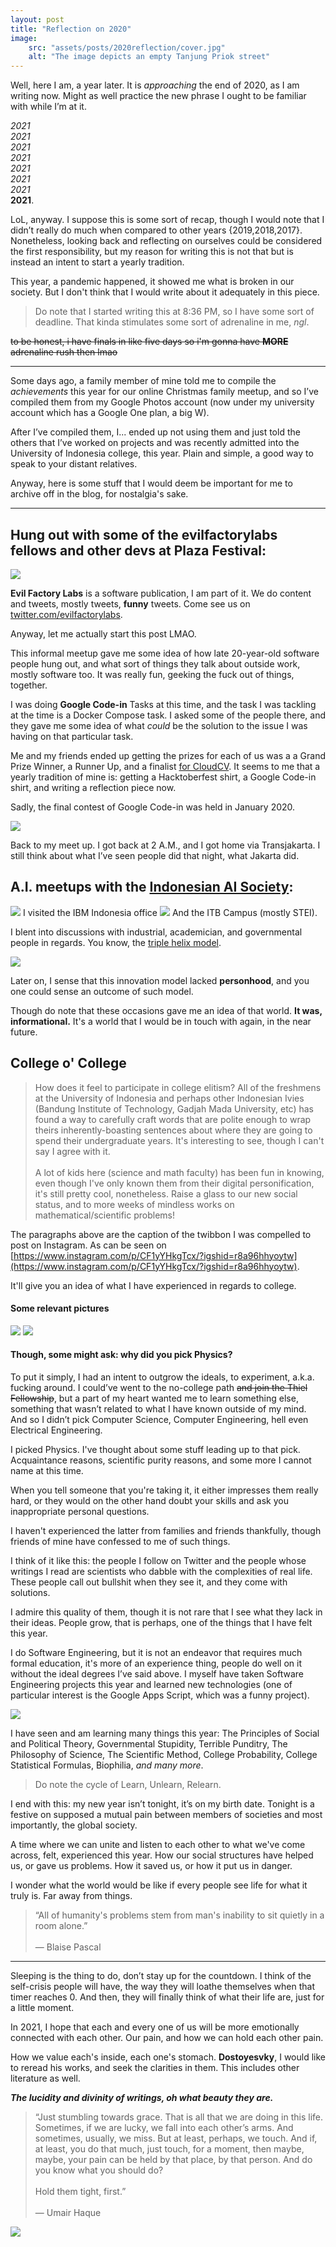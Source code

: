 ```yaml
---
layout: post
title: "Reflection on 2020"
image:
    src: "assets/posts/2020reflection/cover.jpg"
    alt: "The image depicts an empty Tanjung Priok street"
---
```


Well, here I am, a year later. It is _approaching_ the end of 2020, as I am writing now. Might as well practice the new phrase I ought to be familiar with while I’m at it.

_2021_<br>
_2021_<br>
_2021_<br>
_2021_<br>
_2021_<br>
_2021_<br>
_2021_<br>
**2021**.

LoL, anyway. I suppose this is some sort of recap, though I would note that I didn’t really do much when compared to other years {2019,2018,2017}. Nonetheless, looking back and reflecting on ourselves could be considered the first responsibility, but my reason for writing this is not that but is instead an intent to start a yearly tradition.

This year, a pandemic happened, it showed me what is broken in our society. But I don't think that I would write about it adequately in this piece.

> Do note that I started writing this at 8:36 PM, so I have some sort of deadline. That kinda stimulates some sort of adrenaline in me, _ngl_.

~~to be honest, i have finals in like five days so i'm gonna have **MORE** adrenaline rush then lmao~~

---

Some days ago, a family member of mine told me to compile the _achievements_ this year for our online Christmas family meetup, and so I’ve compiled them from my Google Photos account (now under my university account which has a Google One plan, a big W).

After I’ve compiled them, I... ended up not using them and just told the others that I’ve worked on projects and was recently admitted into the University of Indonesia college, this year. Plain and simple, a good way to speak to your distant relatives.

Anyway, here is some stuff that I would deem be important for me to archive off in the blog, for nostalgia's sake.

---

## Hung out with some of the evilfactorylabs fellows and other devs at Plaza Festival: 

<img src="assets/posts/2020reflection/evl.JPG" />

**Evil Factory Labs** is a software publication, I am part of it. We do content and tweets, mostly tweets, **funny** tweets. Come see us on [twitter.com/evilfactorylabs](twitter.com/evilfactorylabs).

Anyway, let me actually start this post LMAO.

This informal meetup gave me some idea of how late 20-year-old software people hung out, and what sort of things they talk about outside work, mostly software too. It was really fun, geeking the fuck out of things, together.

I was doing **Google Code-in** Tasks at this time, and the task I was tackling at the time is a Docker Compose task. I asked some of the people there, and they gave me some idea of what _could_ be the solution to the issue I was having on that particular task.

Me and my friends ended up getting the prizes for each of us was a a Grand Prize Winner, a Runner Up, and a finalist <a target="_blank" href="https://codein.withgoogle.com/archive/2019/">for CloudCV</a>. It seems to me that a yearly tradition of mine is: getting a Hacktoberfest shirt, a Google Code-in shirt, and writing a reflection piece now. 

Sadly, the final contest of Google Code-in was held in January 2020.

<img src="assets/posts/2020reflection/2am.JPG" />

Back to my meet up. I got back at 2 A.M., and I got home via Transjakarta. I still think about what I’ve seen people did that night, what Jakarta did.

## A.I. meetups with the <a target="_blank" href="http://indonesiaai.org/">Indonesian AI Society</a>:

<img src="assets/posts/2020reflection/iais1.jpg" />
I visited the IBM Indonesia office

<img src="assets/posts/2020reflection/iais2.jpg" />
And the ITB Campus (mostly STEI).

I blent into discussions with industrial, academician, and governmental people in regards. You know, the <a target="_blank" href="https://en.wikipedia.org/wiki/Triple_helix_model_of_innovation">triple helix model</a>.

<img src="https://upload.wikimedia.org/wikipedia/commons/thumb/c/cf/Beginning_of_Triple_Helix_Strategic_Interactions_in_a_Middle_Income_Country_%28Push-Pull%29.png/440px-Beginning_of_Triple_Helix_Strategic_Interactions_in_a_Middle_Income_Country_%28Push-Pull%29.png" /> 

Later on, I sense that this innovation model lacked **personhood**, and you one could sense an outcome of such model. 

Though do note that these occasions gave me an idea of that world. **It was, informational.** It's a world that I would be in touch with again, in the near future.

## College o' College

> How does it feel to participate in college elitism? All of the freshmens at the University of Indonesia and perhaps other Indonesian Ivies (Bandung Institute of Technology, Gadjah Mada University, etc) has found a way to carefully craft words that are polite enough to wrap theirs inherently-boasting sentences about where they are going to spend their undergraduate years. It's interesting to see, though I can't say I agree with it.<br><br>A lot of kids here (science and math faculty) has been fun in knowing, even though I've only known them from their digital personification, it's still pretty cool, nonetheless. Raise a glass to our new social status, and to more weeks of mindless works on mathematical/scientific problems!

The paragraphs above are the caption of the twibbon I was compelled to post on Instagram. As can be seen on [https://www.instagram.com/p/CF1yYHkgTcx/?igshid=r8a96hhyoytw](https://www.instagram.com/p/CF1yYHkgTcx/?igshid=r8a96hhyoytw).

It'll give you an idea of what I have experienced in regards to college.

#### Some relevant pictures

<img src="assets/posts/2020reflection/college1.jpg" />

<img src="assets/posts/2020reflection/college2.PNG" />

#### Though, some might ask: why did you pick Physics?

To put it simply, I had an intent to outgrow the ideals, to experiment, a.k.a. fucking around. I could’ve went to the no-college path ~~and join the Thiel Fellowship~~, but a part of my heart wanted me to learn something else, something that wasn’t related to what I have known outside of my mind. And so I didn’t pick Computer Science, Computer Engineering, hell even Electrical Engineering.

I picked Physics. I've thought about some stuff leading up to that pick. Acquaintance reasons, scientific purity reasons, and some
more I cannot name at this time.

When you tell someone that you're taking it, it either impresses them really hard, or they would on the other hand doubt your skills and ask you inappropriate personal questions. 

I haven't experienced the latter from families and friends thankfully, though friends of mine have confessed to me of such things.

I think of it like this: the people I follow on Twitter and the people whose writings I read are scientists who dabble with the complexities of real life. These people call out bullshit when they see it, and they come with solutions. 

I admire this quality of them, though it is not rare that I see what they lack in their ideas. People grow, that is perhaps, one of the things that I have felt this year.

I do Software Engineering, but it is not an endeavor that requires much formal education, it's more of an experience thing, people do well on it without the ideal degrees I’ve said above. I myself have taken Software Engineering projects this year and learned new technologies (one of particular interest is the Google Apps Script, which was a funny project).

<img src="assets/posts/2020reflection/chiefaim.JPG" />

I have seen and am learning many things this year: The Principles of Social and Political Theory, Governmental Stupidity, Terrible Punditry, The Philosophy of Science, The Scientific Method, College Probability, College Statistical Formulas, Biophilia, _and many more_.

> Do note the cycle of Learn, Unlearn, Relearn.

I end with this: my new year isn’t tonight, it’s on my birth date. Tonight is a festive on supposed a mutual pain between members of societies and most importantly, the global society. 

A time where we can unite and listen to each other to what we've come across, felt, experienced this year. How our social structures have helped us, or gave us problems. How it saved us, or how it put us in danger.

I wonder what the world would be like if every people see life for what it truly is. Far away from things.

> “All of humanity's problems stem from man's inability to sit quietly in a room alone.” <br><br> ― Blaise Pascal

---

Sleeping is the thing to do, don’t stay up for the countdown. I think of the self-crisis people will have, the way they will loathe themselves when that timer reaches 0. And then, they will finally think of what their life are, just for a little moment. 

In 2021, I hope that each and every one of us will be more emotionally connected with each other. Our pain, and how we can hold each other pain. 

How we value each's inside, each one's stomach. **Dostoyesvky**, I would like to reread his works, and seek the clarities in them. This includes other literature as well. 

***The lucidity and divinity of writings, oh what beauty they are.***

> “Just stumbling towards grace. That is all that we are doing in this life. Sometimes, if we are lucky, we fall into each other’s arms. And sometimes, usually, we miss. But at least, perhaps, we touch. And if, at least, you do that much, just touch, for a moment, then maybe, maybe, your pain can be held by that place, by that person. And do you know 
what you should do? <br><br> Hold them tight, first.”<br><br> ― Umair Haque

<img src="assets/posts/2020reflection/end.JPEG" />